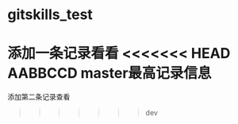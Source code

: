 gitskills_test
==============
添加一条记录看看
<<<<<<< HEAD
AABBCCD master最高记录信息
=======

添加第二条记录查看
>>>>>>> dev
